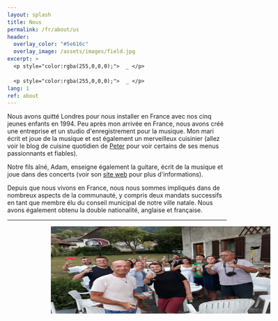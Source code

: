 ```yaml
---
layout: splash
title: Nous
permalink: /fr/about/us
header:
  overlay_color: "#5e616c"
  overlay_image: /assets/images/field.jpg
excerpt: >
  <p style="color:rgba(255,0,0,0);">  _ </p>

  <p style="color:rgba(255,0,0,0);">  _ </p>
lang: 1
ref: about
---
```


Nous avons quitté Londres pour nous installer en France avec nos cinq jeunes enfants en 1994. Peu après mon arrivée en France, nous avons créé une entreprise et un studio d'enregistrement pour la musique.  Mon mari écrit et joue de la musique et est également un merveilleux cuisinier (allez voir le blog de cuisine quotidien de [Peter](GiezFoodie.github.io) pour voir certains de ses menus passionnants et fiables).


Notre fils aîné, Adam, enseigne également la guitare, écrit de la musique et joue dans des concerts (voir son [site web](http://www.adamnaylormusic.com/) pour plus d'informations). 


Depuis que nous vivons en France, nous nous sommes impliqués dans de nombreux aspects de la communauté, y compris deux mandats successifs en tant que membre élu du conseil municipal de notre ville natale.  Nous avons également obtenu la double nationalité, anglaise et française.


---
  


<img style="float: centre;" src="/assets/images/bbq.jpg" width="600" height="200" hspace="100">